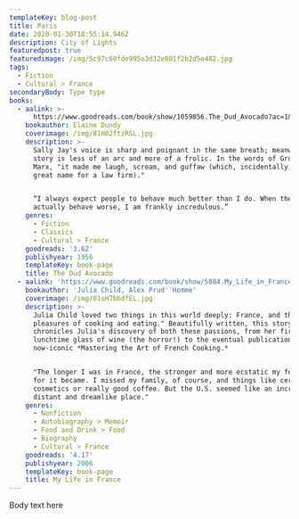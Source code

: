 ```yaml
---
templateKey: blog-post
title: Paris
date: 2020-01-30T18:55:14.946Z
description: City of Lights
featuredpost: true
featuredimage: /img/5c97c60fde995a3d32e801f2b2d5e482.jpg
tags:
  - Fiction
  - Cultural > France
secondaryBody: Type type
books:
  - aalink: >-
      https://www.goodreads.com/book/show/1059856.The_Dud_Avocado?ac=1&from_search=true&qid=S70zllFq10&rank=1
    bookauthor: Elaine Dundy
    coverimage: /img/81H82ftzRSL.jpg
    description: >-
      Sally Jay's voice is sharp and poignant in the same breath; meanwhile, the
      story is less of an arc and more of a frolic. In the words of Groucho
      Marx, "it made me laugh, scream, and guffaw (which, incidentally, is a
      great name for a law firm)."


      “I always expect people to behave much better than I do. When they
      actually behave worse, I am frankly incredulous.”
    genres:
      - Fiction
      - Classics
      - Cultural > France
    goodreads: '3.62'
    publishyear: 1956
    templateKey: book-page
    title: The Dud Avocado
  - aalink: 'https://www.goodreads.com/book/show/5084.My_Life_in_France'
    bookauthor: 'Julia Child, Alex Prud''Homme'
    coverimage: /img/81sH7bbdfEL.jpg
    description: >-
      Julia Child loved two things in this world deeply: France, and the "many
      pleasures of cooking and eating." Beautifully written, this story
      chronicles Julia's discovery of both these passions, from her first
      lunchtime glass of wine (the horror!) to the eventual publication of her
      now-iconic *Mastering the Art of French Cooking.*


      "The longer I was in France, the stronger and more ecstatic my feelings
      for it became. I missed my family, of course, and things like certain
      cosmetics or really good coffee. But the U.S. seemed like an increasingly
      distant and dreamlike place."
    genres:
      - Nonfiction
      - Autobiography > Memoir
      - Food and Drink > Food
      - Biography
      - Cultural > France
    goodreads: '4.17'
    publishyear: 2006
    templateKey: book-page
    title: My Life in France
---
```

Body text here

